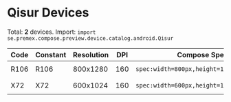 # Qisur Devices

Total: **2** devices. Import: `import se.premex.compose.preview.device.catalog.android.Qisur`

| Code | Constant | Resolution | DPI | Compose Spec | Preview Usage |
|------|----------|------------|-----|-------------|---------------|
| R106 | R106 | 800x1280 | 160 | `spec:width=800px,height=1280px,dpi=160` | `@Preview(device = Qisur.R106)` |
| X72 | X72 | 600x1024 | 160 | `spec:width=600px,height=1024px,dpi=160` | `@Preview(device = Qisur.X72)` |

<!-- Generated automatically. Do not edit manually. -->
